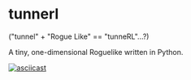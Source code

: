 # tunnerl

("tunnel" + "Rogue Like" == "tunneRL"...?)

A tiny, one-dimensional Roguelike written in Python.

[![asciicast](https://asciinema.org/a/xJkXlPUimMuoocHeRkohB9bNo.svg)](https://asciinema.org/a/xJkXlPUimMuoocHeRkohB9bNo)
